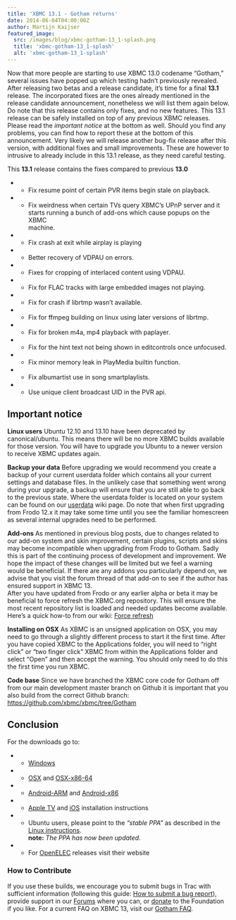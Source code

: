 ```yaml
---
title: 'XBMC 13.1 - Gotham returns'
date: 2014-06-04T04:00:00Z
author: Martijn Kaijser
featured_image:
  src: /images/blog/xbmc-gotham-13_1-splash.png
  title: 'xbmc-gotham-13_1-splash'
  alt: 'xbmc-gotham-13_1-splash'
---
```

Now that more people are starting to use XBMC 13.0 codename “Gotham,” several issues have popped up which testing hadn’t previously revealed. After releasing two betas and a release candidate, it’s time for a final **13.1** release. The incorporated fixes are the ones already mentioned in the release candidate announcement, nonetheless we will list them again below. Do note that this release contains only fixes, and no new features. This 13.1 release can be safely installed on top of any previous XBMC releases. Please read the *important notice* at the bottom as well. Should you find any problems, you can find how to report these at the bottom of this announcement. Very likely we will release another bug-fix release after this version, with additional fixes and small improvements. These are however to intrusive to already include in this 13.1 release, as they need careful testing.

 This **13.1** release contains the fixes compared to previous **13.0**

 
 * * Fix resume point of certain PVR items begin stale on playback.
 * * Fix weirdness when certain TVs query XBMC’s UPnP server and it  
 starts running a bunch of add-ons which cause popups on the XBMC  
 machine.
 * * Fix crash at exit while airplay is playing
 * * Better recovery of VDPAU on errors.
 * * Fixes for cropping of interlaced content using VDPAU.
 * * Fix for FLAC tracks with large embedded images not playing.
 * * Fix for crash if librtmp wasn’t available.
 * * Fix for ffmpeg building on linux using later versions of librtmp.
 * * Fix for broken m4a, mp4 playback with paplayer.
 * * Fix for the hint text not being shown in editcontrols once unfocused.
 * * Fix minor memory leak in PlayMedia builtin function.
 * * Fix albumartist use in song smartplaylists.
 * * Use unique client broadcast UID in the PVR api.
 
  

 Important notice
----------------

 **Linux users** Ubuntu 12.10 and 13.10 have been deprecated by canonical/ubuntu. This means there will be no more XBMC builds available for those version. You will have to upgrade you Ubuntu to a newer version to receive XBMC updates again.

 **Backup your data** Before upgrading we would recommend you create a backup of your current userdata folder which contains all your current settings and database files. In the unlikely case that something went wrong during your upgrade, a backup will ensure that you are still able to go back to the previous state. Where the userdata folder is located on your system can be found on our [userdata](https://kodi.wiki/view/Userdata) wiki page. Do note that when first upgrading from Frodo 12.x it may take some time until you see the familiar homescreen as several internal upgrades need to be performed.

 **Add-ons** As mentioned in previous blog posts, due to changes related to our add-on system and skin improvement, certain plugins, scripts and skins may become incompatible when upgrading from Frodo to Gotham. Sadly this is part of the continuing process of development and improvement. We hope the impact of these changes will be limited but we feel a warning would be beneficial. If there are any addons you particularly depend on, we advise that you visit the forum thread of that add-on to see if the author has ensured support in XBMC 13.  
 After you have updated from Frodo or any earlier alpha or beta it may be beneficial to force refresh the XBMC.org repository. This will ensure the most recent repository list is loaded and needed updates become available. Here’s a quick how-to from our wiki: [Force refresh](https://kodi.wiki/view/Add-on_manager)

 **Installing on OSX** As XBMC is an unsigned application on OSX, you may need to go through a slightly different process to start it the first time. After you have copied XBMC to the Applications folder, you will need to “right click” or “two finger click” XBMC from within the Applications folder and select “Open” and then accept the warning. You should only need to do this the first time you run XBMC.

 **Code base** Since we have branched the XBMC core code for Gotham off from our main development master branch on Github it is important that you also build from the correct Github branch: <https://github.com/xbmc/xbmc/tree/Gotham>

 Conclusion
----------

 For the downloads go to:

 
 * * [Windows](https://kodi.wiki/download/ "XBMC for Windows")
 * * [OSX](https://kodi.wiki/download/ "XBMC for OSX") and [OSX-x86-64](https://kodi.wiki/download/ "XBMC for 64bit OSX")
 * * [Android-ARM](https://kodi.wiki/download/ "XBMC for Android") and [Android-x86](https://kodi.wiki/download/ "XBMC for Android")
 * * [Apple TV](https://kodi.wiki/view/HOW-TO:Install_XBMC_on_Apple_TV_2 "Apple TV instuctions") and [iOS](https://kodi.wiki/view/HOW-TO:Install_XBMC_on_iPad/iPhone/iPod_touch "iOS installation instructions") installation instructions
 * * Ubuntu users, please point to the *“stable PPA”* as described in the [Linux instructions](https://kodi.wiki/view/HOW-TO:Install_XBMC_for_Linux "XBMC for Linux Install Instructions").  
**note:** *The PPA has now been updated.*
 * * For [OpenELEC](https://openelec.tv/news/22-releases/129-openelec-4-0-4-released) releases visit their website
 
 ### How to Contribute

 If you use these builds, we encourage you to submit bugs in Trac with sufficient information (following this guide: [How to submit a bug report](https://kodi.wiki/view/HOW-TO:Submit_a_bug_report)), provide support in our [Forums](https://forum.kodi.tv/ "XBMC Forums") where you can, or [donate](https://kodi.wiki/contribute/donate/ "XBMC Foundation Donations") to the Foundation if you like. For a current FAQ on XBMC 13, visit our [Gotham FAQ](https://kodi.wiki/view/XBMC_v13_(Gotham)_FAQ "XBMC 13 FAQ").

 